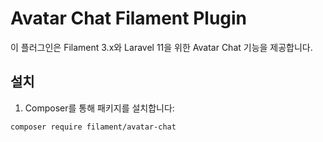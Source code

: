 # Avatar Chat Filament Plugin

이 플러그인은 Filament 3.x와 Laravel 11을 위한 Avatar Chat 기능을 제공합니다.

## 설치

1. Composer를 통해 패키지를 설치합니다:

```bash
composer require filament/avatar-chat